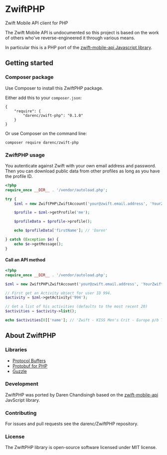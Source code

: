 ZwiftPHP
========

Zwift Mobile API client for PHP

The Zwift Mobile API is undocumented so this project is based on the work of others who've reverse-engineered it through various means.

In particular this is a PHP port of the [zwift-mobile-api Javascript library](https://github.com/Ogadai/zwift-mobile-api).

## Getting started

### Composer package
Use Composer to install this ZwiftPHP package.

Either add this to your `composer.json`:

```
{
    "require": {
        "darenc/zwift-php": "0.1.0"
    }
}
```

Or use Composer on the command line:

```
composer require darenc/zwift-php
```

### ZwiftPHP usage

You autenticate against Zwift with your own email address and password. Then you can download public
data from other profiles as long as you have the profile ID. 

```php
<?php
require_once __DIR__ . '/vendor/autoload.php';

try {
    $zml = new ZwiftPHP\ZwiftAccount('your@zwift.email.address', 'YourZwiftPassword');

    $profile = $zml->getProfile('me');

    $profileData = $profile->profile();

    echo $profileData['firstName']; // 'Daren'

} catch (Exception $e) {
    echo $e->getMessage();
}
```

#### Call an API method

```php
<?php
require_once __DIR__ . '/vendor/autoload.php';

$zml = new ZwiftPHP\ZwiftAccount('your@zwift.email.address', 'YourZwiftPassword');

// First get an Activity object for user ID 994.
$activity = $zml->getActivity('994');

// Get a list of his activities (defaults to the most recent 20)
$activities = $activity->list();

echo $activities[0]['name']; // 'Zwift - KISS Men's Crit - Europe p/b Tacx'

```

## About ZwiftPHP
### Libraries
- [Protocol Buffers](https://github.com/google/protobuf)
- [Protobuf for PHP](https://github.com/protobuf-php/protobuf)
- [Guzzle](http://docs.guzzlephp.org/en/stable/)

### Development
ZwiftPHP was ported by Daren Chandisingh based on the [zwift-mobile-api](https://github.com/Ogadai/zwift-mobile-api) JavScript library.

### Contributing
For issues and pull requests see the darenc/ZwiftPHP repository.

### License
The ZwiftPHP library is open-source software licensed under MIT license.


